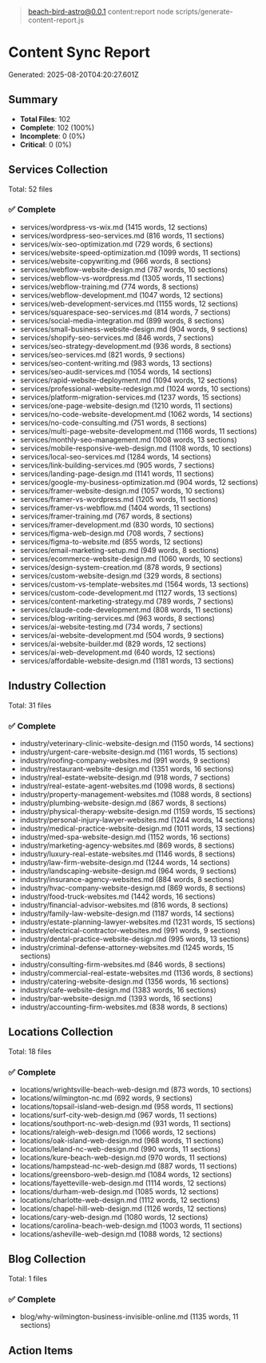 
> beach-bird-astro@0.0.1 content:report
> node scripts/generate-content-report.js

# Content Sync Report
Generated: 2025-08-20T04:20:27.601Z

## Summary
- **Total Files**: 102
- **Complete**: 102 (100%)
- **Incomplete**: 0 (0%)
- **Critical**: 0 (0%)

## Services Collection
Total: 52 files

### ✅ Complete
- services/wordpress-vs-wix.md (1415 words, 12 sections)
- services/wordpress-seo-services.md (816 words, 11 sections)
- services/wix-seo-optimization.md (729 words, 6 sections)
- services/website-speed-optimization.md (1099 words, 11 sections)
- services/website-copywriting.md (966 words, 8 sections)
- services/webflow-website-design.md (787 words, 10 sections)
- services/webflow-vs-wordpress.md (1305 words, 11 sections)
- services/webflow-training.md (774 words, 8 sections)
- services/webflow-development.md (1047 words, 12 sections)
- services/web-development-services.md (1155 words, 12 sections)
- services/squarespace-seo-services.md (814 words, 7 sections)
- services/social-media-integration.md (899 words, 8 sections)
- services/small-business-website-design.md (904 words, 9 sections)
- services/shopify-seo-services.md (846 words, 7 sections)
- services/seo-strategy-development.md (936 words, 8 sections)
- services/seo-services.md (821 words, 9 sections)
- services/seo-content-writing.md (983 words, 13 sections)
- services/seo-audit-services.md (1054 words, 14 sections)
- services/rapid-website-deployment.md (1094 words, 12 sections)
- services/professional-website-redesign.md (1024 words, 10 sections)
- services/platform-migration-services.md (1237 words, 15 sections)
- services/one-page-website-design.md (1210 words, 11 sections)
- services/no-code-website-development.md (1062 words, 14 sections)
- services/no-code-consulting.md (751 words, 8 sections)
- services/multi-page-website-development.md (1166 words, 11 sections)
- services/monthly-seo-management.md (1008 words, 13 sections)
- services/mobile-responsive-web-design.md (1108 words, 10 sections)
- services/local-seo-services.md (1284 words, 14 sections)
- services/link-building-services.md (905 words, 7 sections)
- services/landing-page-design.md (1141 words, 11 sections)
- services/google-my-business-optimization.md (904 words, 12 sections)
- services/framer-website-design.md (1057 words, 10 sections)
- services/framer-vs-wordpress.md (1205 words, 11 sections)
- services/framer-vs-webflow.md (1404 words, 11 sections)
- services/framer-training.md (767 words, 8 sections)
- services/framer-development.md (830 words, 10 sections)
- services/figma-web-design.md (708 words, 7 sections)
- services/figma-to-website.md (855 words, 12 sections)
- services/email-marketing-setup.md (949 words, 8 sections)
- services/ecommerce-website-design.md (1060 words, 10 sections)
- services/design-system-creation.md (878 words, 9 sections)
- services/custom-website-design.md (329 words, 8 sections)
- services/custom-vs-template-websites.md (1564 words, 13 sections)
- services/custom-code-development.md (1127 words, 13 sections)
- services/content-marketing-strategy.md (789 words, 7 sections)
- services/claude-code-development.md (808 words, 11 sections)
- services/blog-writing-services.md (963 words, 8 sections)
- services/ai-website-testing.md (734 words, 7 sections)
- services/ai-website-development.md (504 words, 9 sections)
- services/ai-website-builder.md (829 words, 12 sections)
- services/ai-web-development.md (640 words, 12 sections)
- services/affordable-website-design.md (1181 words, 13 sections)

## Industry Collection
Total: 31 files

### ✅ Complete
- industry/veterinary-clinic-website-design.md (1150 words, 14 sections)
- industry/urgent-care-website-design.md (1161 words, 15 sections)
- industry/roofing-company-websites.md (991 words, 9 sections)
- industry/restaurant-website-design.md (1351 words, 16 sections)
- industry/real-estate-website-design.md (918 words, 7 sections)
- industry/real-estate-agent-websites.md (1098 words, 8 sections)
- industry/property-management-websites.md (1088 words, 8 sections)
- industry/plumbing-website-design.md (867 words, 8 sections)
- industry/physical-therapy-website-design.md (1159 words, 15 sections)
- industry/personal-injury-lawyer-websites.md (1244 words, 14 sections)
- industry/medical-practice-website-design.md (1011 words, 13 sections)
- industry/med-spa-website-design.md (1152 words, 16 sections)
- industry/marketing-agency-websites.md (869 words, 8 sections)
- industry/luxury-real-estate-websites.md (1146 words, 8 sections)
- industry/law-firm-website-design.md (1244 words, 14 sections)
- industry/landscaping-website-design.md (964 words, 9 sections)
- industry/insurance-agency-websites.md (884 words, 8 sections)
- industry/hvac-company-website-design.md (869 words, 8 sections)
- industry/food-truck-websites.md (1442 words, 16 sections)
- industry/financial-advisor-websites.md (816 words, 8 sections)
- industry/family-law-website-design.md (1187 words, 14 sections)
- industry/estate-planning-lawyer-websites.md (1231 words, 15 sections)
- industry/electrical-contractor-websites.md (991 words, 9 sections)
- industry/dental-practice-website-design.md (995 words, 13 sections)
- industry/criminal-defense-attorney-websites.md (1245 words, 15 sections)
- industry/consulting-firm-websites.md (846 words, 8 sections)
- industry/commercial-real-estate-websites.md (1136 words, 8 sections)
- industry/catering-website-design.md (1356 words, 16 sections)
- industry/cafe-website-design.md (1383 words, 16 sections)
- industry/bar-website-design.md (1393 words, 16 sections)
- industry/accounting-firm-websites.md (838 words, 8 sections)

## Locations Collection
Total: 18 files

### ✅ Complete
- locations/wrightsville-beach-web-design.md (873 words, 10 sections)
- locations/wilmington-nc.md (692 words, 9 sections)
- locations/topsail-island-web-design.md (958 words, 11 sections)
- locations/surf-city-web-design.md (967 words, 11 sections)
- locations/southport-nc-web-design.md (931 words, 11 sections)
- locations/raleigh-web-design.md (1066 words, 12 sections)
- locations/oak-island-web-design.md (968 words, 11 sections)
- locations/leland-nc-web-design.md (990 words, 11 sections)
- locations/kure-beach-web-design.md (970 words, 11 sections)
- locations/hampstead-nc-web-design.md (887 words, 11 sections)
- locations/greensboro-web-design.md (1084 words, 12 sections)
- locations/fayetteville-web-design.md (1114 words, 12 sections)
- locations/durham-web-design.md (1085 words, 12 sections)
- locations/charlotte-web-design.md (1112 words, 12 sections)
- locations/chapel-hill-web-design.md (1126 words, 12 sections)
- locations/cary-web-design.md (1080 words, 12 sections)
- locations/carolina-beach-web-design.md (1003 words, 11 sections)
- locations/asheville-web-design.md (1088 words, 12 sections)

## Blog Collection
Total: 1 files

### ✅ Complete
- blog/why-wilmington-business-invisible-online.md (1135 words, 11 sections)

## Action Items
